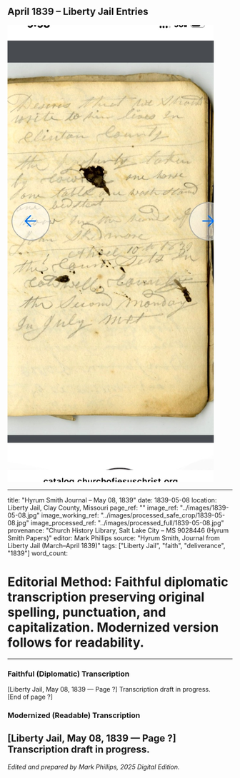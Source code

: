 ## April 1839 – Liberty Jail Entries

![Manuscript page thumbnail](../images/1839-05-08.jpg)

---
title: "Hyrum Smith Journal – May 08, 1839"
date: 1839-05-08
location: Liberty Jail, Clay County, Missouri
page_ref: ""
image_ref: "../images/1839-05-08.jpg"
image_working_ref: "../images/processed_safe_crop/1839-05-08.jpg"
image_processed_ref: "../images/processed_full/1839-05-08.jpg"
provenance: "Church History Library, Salt Lake City – MS 9028446 (Hyrum Smith Papers)"
editor: Mark Phillips
source: "Hyrum Smith, Journal from Liberty Jail (March–April 1839)"
tags: ["Liberty Jail", "faith", "deliverance", "1839"]
word_count:
# Editorial Method: Faithful diplomatic transcription preserving original spelling, punctuation, and capitalization. Modernized version follows for readability.
---

### Faithful (Diplomatic) Transcription
[Liberty Jail, May 08, 1839 — Page ?]
Transcription draft in progress.  
[End of page ?]

### Modernized (Readable) Transcription
[Liberty Jail, May 08, 1839 — Page ?]  
Transcription draft in progress.
---
*Edited and prepared by Mark Phillips, 2025 Digital Edition.*
